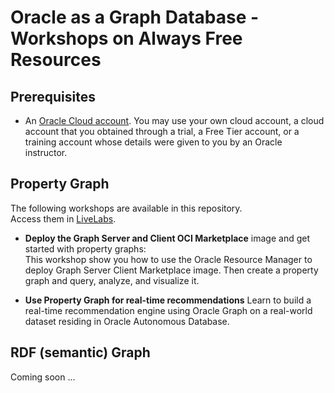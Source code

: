 # Oracle as a Graph Database - Workshops on Always Free Resources

## Prerequisites

* An <a href="https://www.oracle.com/cloud/free/" target="\_blank">Oracle Cloud account</a>. You may use your own cloud account, a cloud account that you obtained through a trial, a Free Tier account, or a training account whose details were given to you by an Oracle instructor.

## Property Graph

The following workshops are available in this repository.  
Access them in [LiveLabs](http://developer.oracle.com/livelabs).

- **Deploy the Graph Server and Client OCI Marketplace** image and get started with property graphs:  
  This workshop show you how to use the Oracle Resource Manager to deploy Graph Server Client Marketplace image. Then create a property graph and query, analyze, and visualize it.

- **Use Property Graph for real-time recommendations**
  Learn to build a real-time recommendation engine using Oracle Graph on a real-world dataset residing in Oracle Autonomous Database.


## RDF (semantic) Graph

Coming soon ...
